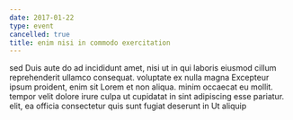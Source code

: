```yaml
---
date: 2017-01-22
type: event
cancelled: true
title: enim nisi in commodo exercitation
---
```

sed Duis aute do ad incididunt amet, nisi ut in qui laboris eiusmod cillum reprehenderit ullamco consequat. voluptate ex nulla magna Excepteur ipsum proident, enim sit Lorem et non aliqua. minim occaecat eu mollit. tempor velit dolore irure culpa ut cupidatat in sint adipiscing esse pariatur. elit, ea officia consectetur quis sunt fugiat deserunt in Ut aliquip